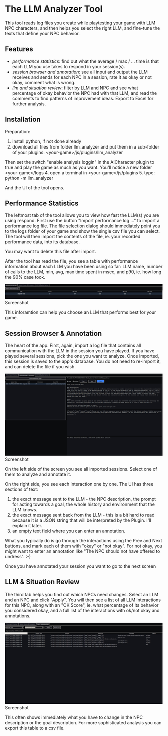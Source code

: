 # The LLM Analyzer Tool

This tool reads log files you create while playtesting your game with LLM NPC characters, and then helps you select the right LLM, and fine-tune the texts that define your NPC behavior. 

## Features

* *performance statistics*: find out what the average / max / ... time is that each LLM you use takes to respond in your session(s).
* *session browser and annotation*: see all input and output the LLM receives and sends for each NPC in a session, rate it as okay or not okay, comment what is wrong.
* *llm and situation review*: filter by LLM and NPC and see what percentage of okay behavior the NPC had with that LLM, and read the comments to find patterns of improvement ideas. Export to Excel for further analysis.

## Installation

Preparation:
1. install python, if not done already
2. download all files from folder llm_analyzer and put them in a sub-folder of your plugins: \<your-game\>/js/plugins/llm_analyzer

Then set the switch "enable analysis loggin" in the AICharacter plugin to true and play the game as much as you want. You'll notice a new folder \<your-game\>/logs
4. open a terminal in \<your-game\>/js/plugins
5. type: python -m llm_analyzer

And the UI of the tool opens.

## Performance Statistics

The leftmost tab of the tool allows you to view how fast the LLM(s) you are using respond. First use the button "Import performance log ..." to import a performance log file. The file selection dialog should immediately point you to the logs folder of your game and show the single csv file you can select. The tool will then import the contents of the file, ie. your recorded performance data, into its database.

You may want to delete this file after import.

After the tool has read the file, you see a table with performance information about each LLM you have been using so far: LLM name, number of calls to the LLM, min, avg, max time spent in msec, and p90, ie. how long the 90% case took.

![Screenshot Performance Stats](https://github.com/kagsteiner/RPGMaker_AICharacter/blob/acdd6c49b9794f23b18b8f0013d0bb1e7f5782aa/llm_analyzer/tab1.png) Screenshot

This inforamtion can help you choose an LLM that performs best for your game.

## Session Browser & Annotation

The heart of the app. First, again, import a log file that contains all communication with the LLM in the session you have played. If you have played several sessions, pick the one you want to analyze. Once imported, this session is saved to the app's database. You do not need to re-import it, and can delete the file if you wish.

![Screenshot of Session Browser](https://github.com/kagsteiner/RPGMaker_AICharacter/blob/2c149608b682c44bbac91c047bf56fd4b0d7f88b/llm_analyzer/tab2.png) Screenshot

On the left side of the screen you see all imported sessions. Select one of them to analyze and annotate it.

On the right side, you see each interaction one by one. The UI has three sections of text:
1. the exact message sent to the LLM - the NPC description, the prompt for acting towards a goal, the whole history and environment that the LLM knows.
2. the exact message sent back from the LLM - this is a bit hard to read because it is a JSON string that will be interpreted by the Plugin. I'll explain it later.
3. an empty text field where you can enter an annotation.

What you typically do is go through the interactions using the Prev and Next buttons, and mark each of them with "okay" or "not okay". For not okay, you might want to enter an annotation like "The NPC should not have offered to undress". :-)

Once you have annotated your session you want to go to the next screen

## LLM & Situation Review

The third tab helps you find out which NPCs need changes. Select an LLM and an NPC and click "Apply". You will then see a list of all LLM interactions for this NPC, along with an "OK Score", ie. what percentage of its behavior you considered okay, and a full list of the interactions with ok/not okay and annotations.

![Screenshot of Review](https://github.com/kagsteiner/RPGMaker_AICharacter/blob/547a5f339aa4deb0a5f817195697e48ab00869e6/llm_analyzer/tab3.png) Screenshot

This often shows immediately what you have to change in the NPC description or the goal description. For more sophisticated analysis you can export this table to a csv file.

